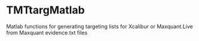# TMTtargMatlab
Matlab functions for generating targeting lists for Xcalibur or Maxquant.Live from Maxquant evidence.txt files
